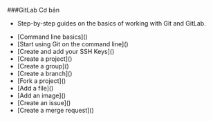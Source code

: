 ###GitLab Cơ bản 

- Step-by-step guides on the basics of working with Git and GitLab.
<ul>
<li>[Command line basics]()</li>
<li>[Start using Git on the command line]()</li>
<li>[Create and add your SSH Keys]()</li>
<li>[Create a project]()</li>
<li>[Create a group]()</li>
<li>[Create a branch]()</li>
<li>[Fork a project]()</li>
<li>[Add a file]()</li>
<li>[Add an image]()</li>
<li>[Create an issue]()</li>
<li>[Create a merge request]()</li>
</ul>
